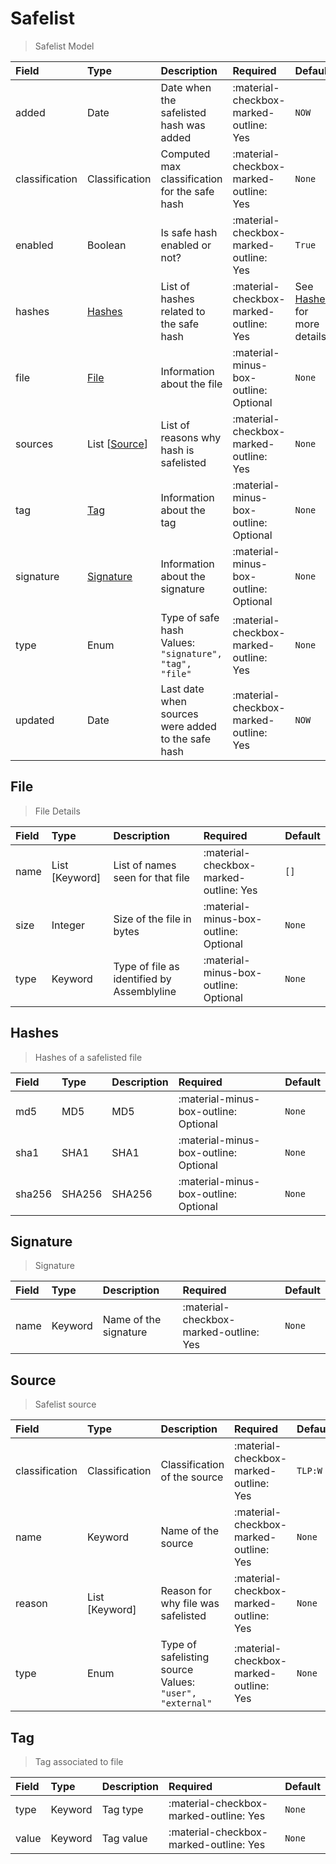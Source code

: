 [comment]: # (AUTOGENERATED MARKDOWN CONTENT. UPDATES TO ODM DOCUMENTATION SHOULD BE DONE THROUGH ASSEMBLYLINE-BASE REPO!)
# Safelist
> Safelist Model

| Field | Type | Description | Required | Default |
| :--- | :--- | :--- | :--- | :--- |
| added | Date | Date when the safelisted hash was added | :material-checkbox-marked-outline: Yes | `NOW` |
| classification | Classification | Computed max classification for the safe hash | :material-checkbox-marked-outline: Yes | `None` |
| enabled | Boolean | Is safe hash enabled or not? | :material-checkbox-marked-outline: Yes | `True` |
| hashes | [Hashes](/odm/models/safelist/#hashes) | List of hashes related to the safe hash | :material-checkbox-marked-outline: Yes | See [Hashes](/odm/models/safelist/#hashes) for more details. |
| file | [File](/odm/models/safelist/#file) | Information about the file | :material-minus-box-outline: Optional | `None` |
| sources | List [[Source](/odm/models/safelist/#source)] | List of reasons why hash is safelisted | :material-checkbox-marked-outline: Yes | `None` |
| tag | [Tag](/odm/models/safelist/#tag) | Information about the tag | :material-minus-box-outline: Optional | `None` |
| signature | [Signature](/odm/models/safelist/#signature) | Information about the signature | :material-minus-box-outline: Optional | `None` |
| type | Enum | Type of safe hash<br>Values:<br>`"signature", "tag", "file"` | :material-checkbox-marked-outline: Yes | `None` |
| updated | Date | Last date when sources were added to the safe hash | :material-checkbox-marked-outline: Yes | `NOW` |


[comment]: # (AUTOGENERATED MARKDOWN CONTENT. UPDATES TO ODM DOCUMENTATION SHOULD BE DONE THROUGH ASSEMBLYLINE-BASE REPO!)
## File
> File Details

| Field | Type | Description | Required | Default |
| :--- | :--- | :--- | :--- | :--- |
| name | List [Keyword] | List of names seen for that file | :material-checkbox-marked-outline: Yes | `[]` |
| size | Integer | Size of the file in bytes | :material-minus-box-outline: Optional | `None` |
| type | Keyword | Type of file as identified by Assemblyline | :material-minus-box-outline: Optional | `None` |


[comment]: # (AUTOGENERATED MARKDOWN CONTENT. UPDATES TO ODM DOCUMENTATION SHOULD BE DONE THROUGH ASSEMBLYLINE-BASE REPO!)
## Hashes
> Hashes of a safelisted file

| Field | Type | Description | Required | Default |
| :--- | :--- | :--- | :--- | :--- |
| md5 | MD5 | MD5 | :material-minus-box-outline: Optional | `None` |
| sha1 | SHA1 | SHA1 | :material-minus-box-outline: Optional | `None` |
| sha256 | SHA256 | SHA256 | :material-minus-box-outline: Optional | `None` |


[comment]: # (AUTOGENERATED MARKDOWN CONTENT. UPDATES TO ODM DOCUMENTATION SHOULD BE DONE THROUGH ASSEMBLYLINE-BASE REPO!)
## Signature
> Signature

| Field | Type | Description | Required | Default |
| :--- | :--- | :--- | :--- | :--- |
| name | Keyword | Name of the signature | :material-checkbox-marked-outline: Yes | `None` |


[comment]: # (AUTOGENERATED MARKDOWN CONTENT. UPDATES TO ODM DOCUMENTATION SHOULD BE DONE THROUGH ASSEMBLYLINE-BASE REPO!)
## Source
> Safelist source

| Field | Type | Description | Required | Default |
| :--- | :--- | :--- | :--- | :--- |
| classification | Classification | Classification of the source | :material-checkbox-marked-outline: Yes | `TLP:W` |
| name | Keyword | Name of the source | :material-checkbox-marked-outline: Yes | `None` |
| reason | List [Keyword] | Reason for why file was safelisted | :material-checkbox-marked-outline: Yes | `None` |
| type | Enum | Type of safelisting source<br>Values:<br>`"user", "external"` | :material-checkbox-marked-outline: Yes | `None` |


[comment]: # (AUTOGENERATED MARKDOWN CONTENT. UPDATES TO ODM DOCUMENTATION SHOULD BE DONE THROUGH ASSEMBLYLINE-BASE REPO!)
## Tag
> Tag associated to file

| Field | Type | Description | Required | Default |
| :--- | :--- | :--- | :--- | :--- |
| type | Keyword | Tag type | :material-checkbox-marked-outline: Yes | `None` |
| value | Keyword | Tag value | :material-checkbox-marked-outline: Yes | `None` |


